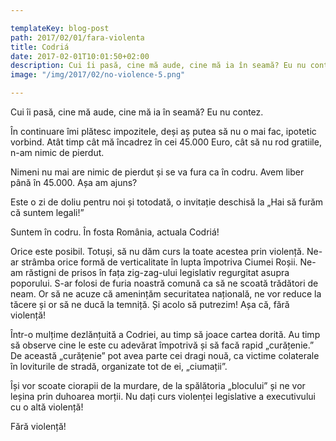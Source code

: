 ```yaml
---

templateKey: blog-post
path: 2017/02/01/fara-violenta
title: Codriá
date: 2017-02-01T10:01:50+02:00
description: Cui îi pasă, cine mă aude, cine mă ia în seamă? Eu nu contez.În continuare îmi plătesc impozitele, deși aș putea să nu o mai fac, ipotetic vorbind. Atât timp cât mă încadrez în cei 45.000 
image: "/img/2017/02/no-violence-5.png"

---
```

Cui îi pasă, cine mă aude, cine mă ia în seamă? Eu nu contez.

În continuare îmi plătesc impozitele, deși aș putea să nu o mai fac, ipotetic vorbind. Atât timp cât mă încadrez în cei 45.000 Euro, cât să nu rod gratiile, n-am nimic de pierdut.

Nimeni nu mai are nimic de pierdut și se va fura ca în codru. Avem liber până în 45.000. Așa am ajuns? 

Este o zi de doliu pentru noi și totodată, o invitație deschisă la „Hai să furăm că suntem legali!”

Suntem în codru. În fosta România, actuala Codriá!

Orice este posibil. Totuși, să nu dăm curs la toate acestea prin violență. Ne-ar strâmba orice formă de verticalitate în lupta împotriva Ciumei Roșii. Ne-am răstigni de prisos în fața zig-zag-ului legislativ regurgitat asupra poporului. S-ar folosi de furia noastră comună ca să ne scoată trădători de neam. Or să ne acuze că amenințăm securitatea națională, ne vor reduce la tăcere și or să ne ducă la temniță. Și acolo să putrezim! Așa că, fără violență!

Într-o mulțime dezlănțuită a Codriei, au timp să joace cartea dorită. Au timp să observe cine le este cu adevărat împotrivă și să facă rapid „curățenie.” De această „curățenie” pot avea parte cei dragi nouă, ca victime colaterale în loviturile de stradă, organizate tot de ei, „ciumații”. 

Își vor scoate ciorapii de la murdare, de la spălătoria „blocului” și ne vor leșina prin duhoarea morții. Nu dați curs violenței legislative a executivului cu o altă violență! 

Fără violență!
